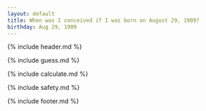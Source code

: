 ```yaml
---
layout: default
title: When was I conceived if I was born on August 29, 1909?
birthday: Aug 29, 1909
---
```


{% include header.md %}

{% include guess.md %}

{% include calculate.md %}

{% include safety.md %}

{% include footer.md %}



